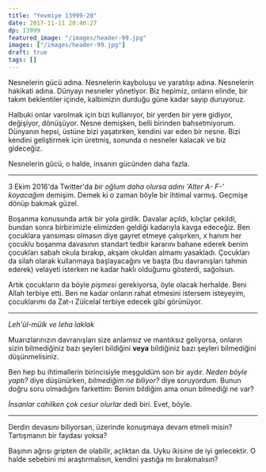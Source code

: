 ```yaml
---
title: "Yevmiye 13999-20"
date: 2017-11-11 20:46:27
dp: 13999
featured_image: "/images/header-99.jpg"
images: ["/images/header-99.jpg"]
draft: true
tags: []
---
```





Nesnelerin gücü adına. Nesnelerin kayboluşu ve yaratılışı adına. Nesnelerin
hakikati adına. Dünyayı nesneler yönetiyor. Biz hepimiz, onların elinde, bir
takım beklentiler içinde, kalbimizin durduğu güne kadar sayıp duruyoruz. 

Halbuki onlar varolmak için bizi kullanıyor, bir yerden bir yere gidiyor,
değişiyor, dönüşüyor. Nesne demişken, belli birinden bahsetmiyorum. Dünyanın
hepsi, üstüne bizi yaşatırken, kendini var eden bir nesne. Bizi kendini
geliştirmek için üretmiş, sonunda o nesneler kalacak ve biz gideceğiz.

Nesnelerin gücü, o halde, insanın gücünden daha fazla. 

---------

3 Ekim 2016'da Twitter'da *bir oğlum daha olursa adını 'Alter A- F-'
koyacağım* demişim. Demek ki o zaman böyle bir ihtimal varmış. Geçmişe dönüp
bakmak güzel.

Boşanma konusunda artık bir yola girdik. Davalar açıldı, kılıçlar çekildi,
bundan sonra birbirimizle elimizden geldiği kadarıyla kavga edeceğiz. Ben
çocuklara yansıması olmasın diye gayret etmeye çalışırken, x hanım her çocuklu
boşanma davasının standart tedbir kararını bahane ederek benim çocukları sabah
okula bırakıp, akşam okuldan almamı yasakladı. Çocukları da silah olarak
kullanmaya başlayacağını ve başta (bu davranışları tahmin ederek) velayeti isterken
ne kadar haklı olduğumu gösterdi, sağolsun.

Artık çocukların da böyle *pişmesi* gerekiyorsa, öyle olacak herhalde. Beni
Allah terbiye etti. Ben ne kadar onların rahat etmesini istersem isteyeyim,
çocuklarımı da Zat-ı Zülcelal terbiye edecek gibi görünüyor. 

-----

*Leh'ül-mülk ve leha laklak* 

Muarızlarınızın davranışları size anlamsız ve mantıksız geliyorsa, onların sizin
bilmediğiniz bazı şeyleri bildiğini **veya** bildiğiniz bazı şeyleri bilmediğini
düşünmelisiniz. 

Ben hep bu ihtimallerin birincisiyle meşguldüm son bir aydır. *Neden böyle
yaptı?* diye düşünürken, *bilmediğim ne biliyor?* diye soruyordum. Bunun doğru
soru olmadığını farkettim: Benim bildiğim ama onun bilmediği ne var? 

*İnsanlar cahilken çok cesur olurlar* dedi biri. Evet, böyle. 

-------

Derdin devasını biliyorsan, üzerinde konuşmaya devam etmeli misin? Tartışmanın
bir faydası yoksa?

Başının ağrısı gripten de olabilir, açlıktan da. Uyku ikisine de iyi gelecektir.
O halde sebebini mi araştırmalısın, kendini yastığa mı bırakmalısın?


